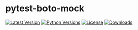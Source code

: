# pytest-boto-mock

[![Latest Version][mdversion-button]][md-pypi]
[![Python Versions][pyversion-button]][md-pypi]
[![License][license-button]][license]
[![Downloads][downloads-button]][downloads]

[mdversion-button]: https://img.shields.io/pypi/v/pytest-boto-mock.svg
[md-pypi]: https://pypi.org/project/pytest-boto-mock/
[pyversion-button]: https://img.shields.io/pypi/pyversions/pytest-boto-mock.svg
[license-button]: https://img.shields.io/badge/License-Apache_2.0-blue.svg
[license]: https://opensource.org/licenses/Apache-2.0
[downloads-button]:https://static.pepy.tech/badge/pytest-boto-mock/month
[downloads]:https://pepy.tech/project/pytest-boto-mock
